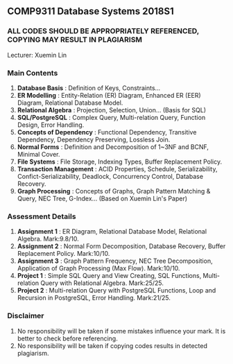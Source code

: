 ## COMP9311 Database Systems 2018S1 

### ALL CODES SHOULD BE APPROPRIATELY REFERENCED, COPYING MAY RESULT IN PLAGIARISM

Lecturer: Xuemin Lin

### Main Contents

1. **Database Basis** : Definition of Keys, Constraints...
2. **ER Modelling** : Entity-Relation (ER) Diagram, Enhanced ER (EER) Diagram, Relational Database Model.
3. **Relational Algebra** : Projection, Selection, Union... (Basis for SQL)
4. **SQL/PostgreSQL** : Complex Query, Multi-relation Query, Function Design, Error Handling.
5. **Concepts of Dependency** : Functional Dependency, Transitive Dependency, Dependency Preserving, Lossless Join.
6. **Normal Forms** : Definition and Decomposition of 1~3NF and BCNF, Minimal Cover.
7. **File Systems** : File Storage, Indexing Types, Buffer Replacement Policy.
8. **Transaction Management** : ACID Properties, Schedule, Serializability, Confict-Serializability, Deadlock, Concurrency Control, Database Recovery.
9. **Graph Processing** : Concepts of Graphs, Graph Pattern Matching & Query, NEC Tree, G-Index... (Based on Xuemin Lin's Paper)

### Assessment Details

1. **Assignment 1** : ER Diagram, Relational Database Model, Relational Algebra. Mark:9.8/10.
2. **Assignment 2** : Normal Form Decomposition, Database Recovery, Buffer Replacement Policy. Mark:10/10.
3. **Assignment 3** : Graph Pattern Frequency, NEC Tree Decomposition, Application of Graph Processing (Max Flow). Mark:10/10.
4. **Project 1** : Simple SQL Query and View Creating, SQL Functions, Multi-relation Query with Relational Algebra. Mark:25/25.
5. **Project 2** : Multi-relation Query with PostgreSQL Functions, Loop and Recursion in PostgreSQL, Error Handling. Mark:21/25.

### Disclaimer

1. No responsibility will be taken if some mistakes influence your mark. It is better to check before referencing.
2. No responsibility will be taken if copying codes results in detected plagiarism.
